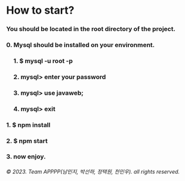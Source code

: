 # How to start?<br>
### You should be located in the root directory of the project.
### 0. Mysql should be installed on your environment.
### &nbsp;&nbsp;&nbsp;&nbsp;&nbsp;1. $ mysql -u root -p
### &nbsp;&nbsp;&nbsp;&nbsp;&nbsp;2. mysql> enter your password
### &nbsp;&nbsp;&nbsp;&nbsp;&nbsp;3. mysql> use javaweb;
### &nbsp;&nbsp;&nbsp;&nbsp;&nbsp;4. mysql> exit<br>
### 1. $ npm install
### 2. $ npm start
### 3. now enjoy.<br>
###### © 2023. Team APPPP(남민지, 박선하, 정택원, 천민우). all rights reserved.
